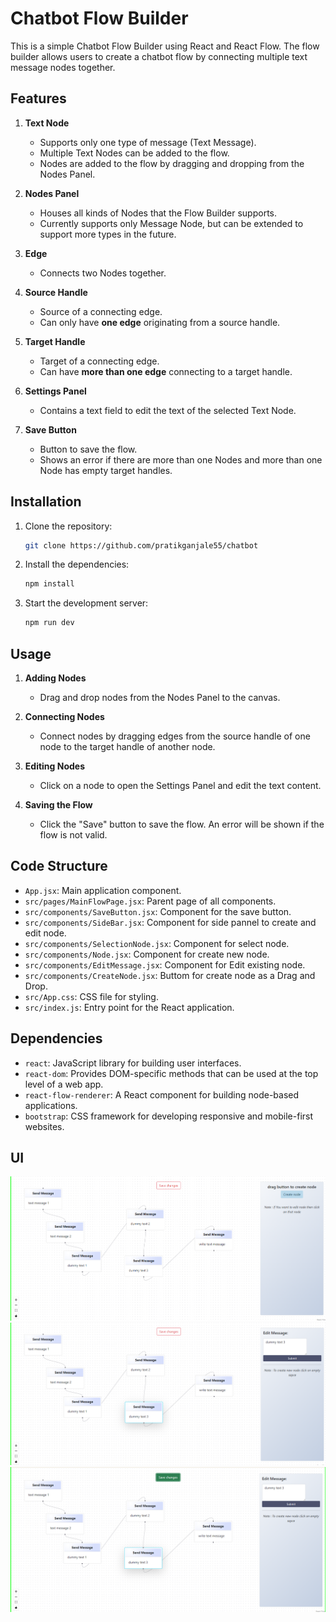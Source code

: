 # Chatbot Flow Builder

This is a simple Chatbot Flow Builder using React and React Flow. The flow builder allows users to create a chatbot flow by connecting multiple text message nodes together.

## Features

1. **Text Node**
   - Supports only one type of message (Text Message).
   - Multiple Text Nodes can be added to the flow.
   - Nodes are added to the flow by dragging and dropping from the Nodes Panel.

2. **Nodes Panel**
   - Houses all kinds of Nodes that the Flow Builder supports.
   - Currently supports only Message Node, but can be extended to support more types in the future.

3. **Edge**
   - Connects two Nodes together.

4. **Source Handle**
   - Source of a connecting edge.
   - Can only have **one edge** originating from a source handle.

5. **Target Handle**
   - Target of a connecting edge.
   - Can have **more than one edge** connecting to a target handle.

6. **Settings Panel**
   - Contains a text field to edit the text of the selected Text Node.

7. **Save Button**
   - Button to save the flow.
   - Shows an error if there are more than one Nodes and more than one Node has empty target handles.

## Installation

1. Clone the repository:

    ```bash
    git clone https://github.com/pratikganjale55/chatbot

    ```

2. Install the dependencies:

    ```bash
    npm install
    ```

3. Start the development server:

    ```bash
    npm run dev
    ```

## Usage

1. **Adding Nodes**
   - Drag and drop nodes from the Nodes Panel to the canvas.

2. **Connecting Nodes**
   - Connect nodes by dragging edges from the source handle of one node to the target handle of another node.

3. **Editing Nodes**
   - Click on a node to open the Settings Panel and edit the text content.

4. **Saving the Flow**
   - Click the "Save" button to save the flow. An error will be shown if the flow is not valid.

## Code Structure

- `App.jsx`: Main application component.
- `src/pages/MainFlowPage.jsx`: Parent page of all components.
- `src/components/SaveButton.jsx`: Component for the save button.
- `src/components/SideBar.jsx`: Component for side pannel to create and edit node.
- `src/components/SelectionNode.jsx`: Component for select node.
- `src/components/Node.jsx`: Component for create new node.
- `src/components/EditMessage.jsx`: Component for Edit existing node.
- `src/components/CreateNode.jsx`: Buttom for create node as a Drag and Drop.
- `src/App.css`: CSS file for styling.
- `src/index.js`: Entry point for the React application.

## Dependencies

- `react`: JavaScript library for building user interfaces.
- `react-dom`: Provides DOM-specific methods that can be used at the top level of a web app.
- `react-flow-renderer`: A React component for building node-based applications.
- `bootstrap`: CSS framework for developing responsive and mobile-first websites.

## UI 

![Create Connection](./src/assets/createConnection.png)
![Edit Node](./src/assets/editNode.png)
![Save Connection](./src/assets/saveConnection.png)